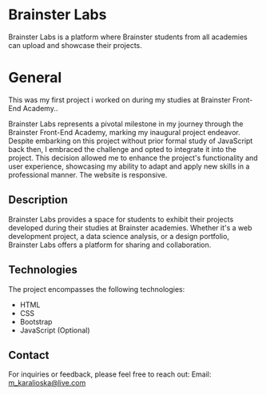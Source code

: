 
# Brainster Labs

Brainster Labs is a platform where Brainster students from all academies can upload and showcase their projects. 

# General
This was my first project i worked on during my studies at Brainster Front-End Academy.. 

Brainster Labs represents a pivotal milestone in my journey through the Brainster Front-End Academy, marking my inaugural project endeavor. Despite embarking on this project without prior formal study of JavaScript back then, I embraced the challenge and opted to integrate it into the project. This decision allowed me to enhance the project's functionality and user experience, showcasing my ability to adapt and apply new skills in a professional manner. The website is responsive.

## Description

Brainster Labs provides a space for students to exhibit their projects developed during their studies at Brainster academies. Whether it's a web development project, a data science analysis, or a design portfolio, Brainster Labs offers a platform for sharing and collaboration.

## Technologies

The project encompasses the following technologies:

- HTML
- CSS
- Bootstrap
- JavaScript (Optional)

## Contact
For inquiries or feedback, please feel free to reach out:
Email: [m_karalioska@live.com](mailto:m_karalioska@live.com)


